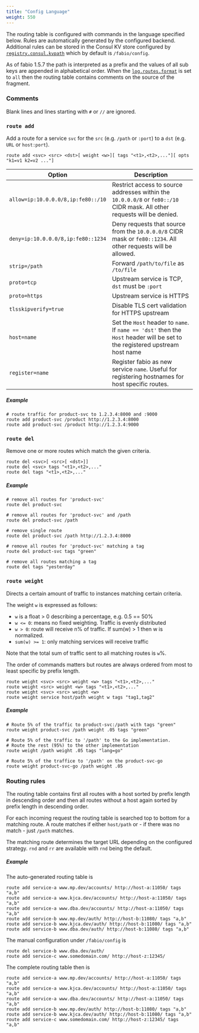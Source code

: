 ```yaml
---
title: "Config Language"
weight: 550
---
```


The routing table is configured with commands in the language specified below.
Rules are automatically generated by the configured backend. Additional rules
can be stored in the Consul KV store configured by
[`registry.consul.kvpath`](/ref/registry.consul.kvpath/) which by default is
`/fabio/config`. 

As of fabio 1.5.7 the path is interpreted as a prefix and the values of all sub
keys are appended in alphabetical order. When the
[`log.routes.format`](/ref/log.routes.format/) is set to `all` then the routing
table contains comments on the source of the fragment.

### Comments

Blank lines and lines starting with `#` or `//` are ignored.

### `route add`

Add a route for a service `svc` for the `src` (e.g. `/path` or `:port`) to a `dst` (e.g. `URL` or `host:port`).

`route add <svc> <src> <dst>[ weight <w>][ tags "<t1>,<t2>,..."][ opts "k1=v1 k2=v2 ..."]`

Option                                     | Description
------------------------------------------ | -----------
`allow=ip:10.0.0.0/8,ip:fe80::/10`         | Restrict access to source addresses within the `10.0.0.0/8` or `fe80::/10` CIDR mask.  All other requests will be denied.
`deny=ip:10.0.0.0/8,ip:fe80::1234`         | Deny requests that source from the `10.0.0.0/8` CIDR mask or `fe80::1234`.  All other requests will be allowed.
`strip=/path`                              | Forward `/path/to/file` as `/to/file`
`proto=tcp`                                | Upstream service is TCP, `dst` must be `:port`
`proto=https`                              | Upstream service is HTTPS
`tlsskipverify=true`                       | Disable TLS cert validation for HTTPS upstream
`host=name`                                | Set the `Host` header to `name`. If `name == 'dst'` then the `Host` header will be set to the registered upstream host name
`register=name`                            | Register fabio as new service `name`. Useful for registering hostnames for host specific routes.

##### Example

```
# route traffic for product-svc to 1.2.3.4:8000 and :9000
route add product-svc /product http://1.2.3.4:8000
route add product-svc /product http://1.2.3.4:9000
```

### `route del`

Remove one or more routes which match the given criteria.

```
route del <svc>[ <src>[ <dst>]]
route del <svc> tags "<t1>,<t2>,..."
route del tags "<t1>,<t2>,..."
```

##### Example

```
# remove all routes for 'product-svc'
route del product-svc

# remove all routes for 'product-svc' and /path
route del product-svc /path

# remove single route
route del product-svc /path http://1.2.3.4:8000

# remove all routes for 'product-svc' matching a tag
route del product-svc tags "green"

# remove all routes matching a tag
route del tags "yesterday"
```

### `route weight`

Directs a certain amount of traffic to instances matching certain criteria.

The weight `w` is expressed as follows:

 * `w` is a float > 0 describing a percentage, e.g. 0.5 == 50%
 * `w <= 0`: means no fixed weighting. Traffic is evenly distributed
 * `w > 0`: route will receive n% of traffic. If sum(w) > 1 then w is normalized.
 * `sum(w) >= 1`: only matching services will receive traffic

Note that the total sum of traffic sent to all matching routes is `w`%.

The order of commands matters but routes are always ordered from most to least
specific by prefix length.

```
route weight <svc> <src> weight <w> tags "<t1>,<t2>,..."
route weight <src> weight <w> tags "<t1>,<t2>,..."
route weight <svc> <src> weight <w>
route weight service host/path weight w tags "tag1,tag2"
```

##### Example

```
# Route 5% of the traffic to product-svc:/path with tags "green"
route weight product-svc /path weight .05 tags "green"

# Route 5% of the traffic to '/path' to the Go implementation.
# Route the rest (95%) to the other implementation
route weight /path weight .05 tags "lang=go"

# Route 5% of the traffice to '/path' on the product-svc-go
route weight product-svc-go /path weight .05
```

### Routing rules

The routing table contains first all routes with a host sorted by prefix
length in descending order and then all routes without a host again sorted by
prefix length in descending order.

For each incoming request the routing table is searched top to bottom for a
matching route. A route matches if either `host/path` or - if there was no
match - just `/path` matches.

The matching route determines the target URL depending on the configured
strategy. `rnd` and `rr` are available with `rnd` being the default.

##### Example

The auto-generated routing table is

```
route add service-a www.mp.dev/accounts/ http://host-a:11050/ tags "a,b"
route add service-a www.kjca.dev/accounts/ http://host-a:11050/ tags "a,b"
route add service-a www.dba.dev/accounts/ http://host-a:11050/ tags "a,b"
route add service-b www.mp.dev/auth/ http://host-b:11080/ tags "a,b"
route add service-b www.kjca.dev/auth/ http://host-b:11080/ tags "a,b"
route add service-b www.dba.dev/auth/ http://host-b:11080/ tags "a,b"
```

The manual configuration under `/fabio/config` is

```
route del service-b www.dba.dev/auth/
route add service-c www.somedomain.com/ http://host-z:12345/
```

The complete routing table then is

```
route add service-a www.mp.dev/accounts/ http://host-a:11050/ tags "a,b"
route add service-a www.kjca.dev/accounts/ http://host-a:11050/ tags "a,b"
route add service-a www.dba.dev/accounts/ http://host-a:11050/ tags "a,b"
route add service-b www.mp.dev/auth/ http://host-b:11080/ tags "a,b"
route add service-b www.kjca.dev/auth/ http://host-b:11080/ tags "a,b"
route add service-c www.somedomain.com/ http://host-z:12345/ tags "a,b"
```
